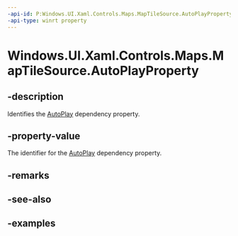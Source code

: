 ```yaml
---
-api-id: P:Windows.UI.Xaml.Controls.Maps.MapTileSource.AutoPlayProperty
-api-type: winrt property
---
```


<!-- Property syntax.
public DependencyProperty AutoPlayProperty { get; }
-->

# Windows.UI.Xaml.Controls.Maps.MapTileSource.AutoPlayProperty

## -description
Identifies the [AutoPlay](maptilesource_autoplay.md) dependency property.

## -property-value
The identifier for the [AutoPlay](maptilesource_autoplay.md) dependency property.

## -remarks

## -see-also

## -examples

